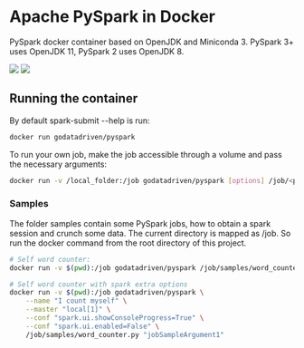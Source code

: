 # Apache PySpark in Docker

PySpark docker container based on OpenJDK and Miniconda 3.
PySpark 3+ uses OpenJDK 11, PySpark 2 uses OpenJDK 8.

[![](https://images.microbadger.com/badges/image/godatadriven/pyspark.svg)](https://microbadger.com/images/godatadriven/pyspark "Get your own image badge on microbadger.com") [![](https://images.microbadger.com/badges/version/godatadriven/pyspark.svg)](https://microbadger.com/images/godatadriven/pyspark "Get your own version badge on microbadger.com") 

## Running the container
By default spark-submit --help is run:

```bash
docker run godatadriven/pyspark 
```

To run your own job, make the job accessible through a volume and pass the necessary arguments:

```bash
docker run -v /local_folder:/job godatadriven/pyspark [options] /job/<python file> [app arguments]
```

### Samples

The folder samples contain some PySpark jobs, how to obtain a spark session and crunch some data. The current directory is mapped as /job. So run the docker command from the root directory of this project.

```bash
# Self word counter:
docker run -v $(pwd):/job godatadriven/pyspark /job/samples/word_counter.py

# Self word counter with spark extra options
docker run -v $(pwd):/job godatadriven/pyspark \
	--name "I count myself" \
	--master "local[1]" \
	--conf "spark.ui.showConsoleProgress=True" \
	--conf "spark.ui.enabled=False" \
	/job/samples/word_counter.py "jobSampleArgument1"
```